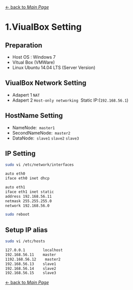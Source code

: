[← back to *Main Page*](https://github.com/LogSigma/Hadoop/blob/master/README.md)


# 1.ViualBox Setting


## Preparation
* Host OS : Windows 7
* Vitual Box (VMWare)
* Linux Ubuntu 14.04 LTS (Server Version)

## ViualBox Network Setting
* Adapert 1 ```NAT```
* Adapert 2 ```Host-only networking```  Static IP:(```192.168.56.1```)

## HostName Setting
* NameNode:  ```master1```
* SecondNameNode:  ```master2```
* DataNode:  ```slave1``` ```slave2``` ```slave3```

## IP Setting
```sh
sudo vi /etc/network/interfaces
```

```sh
auto eth0
iface eth0 inet dhcp

auto eth1
iface eth1 inet static
address 192.168.56.11
netmask 255.255.255.0
network 192.168.56.0
```

```sh
sudo reboot
```

## Setup IP alias
```sh
sudo vi /etc/hosts
```

```sh
127.0.0.1        localhost
192.168.56.11    master
1192.168.56.12    master2
192.168.56.13    slave1
192.168.56.14    slave2
192.168.56.15    slave3
```

[← back to *Main Page*](https://github.com/LogSigma/Hadoop/blob/master/README.md)
